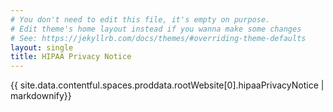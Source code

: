 ```yaml
---
# You don't need to edit this file, it's empty on purpose.
# Edit theme's home layout instead if you wanna make some changes
# See: https://jekyllrb.com/docs/themes/#overriding-theme-defaults
layout: single
title: HIPAA Privacy Notice
---
```


{{ site.data.contentful.spaces.proddata.rootWebsite[0].hipaaPrivacyNotice | markdownify}}